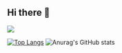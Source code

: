 ## Hi there 👋

<!--
**mun-gio/mun-gio** is a ✨ _special_ ✨ repository because its `README.md` (this file) appears on your GitHub profile.

Here are some ideas to get you started:

- 🔭 I’m currently working on ...
- 🌱 I’m currently learning ...
- 👯 I’m looking to collaborate on ...
- 🤔 I’m looking for help with ...
- 💬 Ask me about ...
- 📫 How to reach me: ...
- 😄 Pronouns: ...
- ⚡ Fun fact: ...
-->
<img src="https://capsule-render.vercel.app/api?type=waving&color=BDBDC8&height=150&section=header" />

[![Top Langs](https://github-readme-stats.vercel.app/api/top-langs/?username=mun-gio)](https://github.com/anuraghazra/github-readme-stats)
![Anurag's GitHub stats](https://github-readme-stats.vercel.app/api?username=깃허브아이디&hide=contribs,prs&show_icons=true&theme=graywhite)
